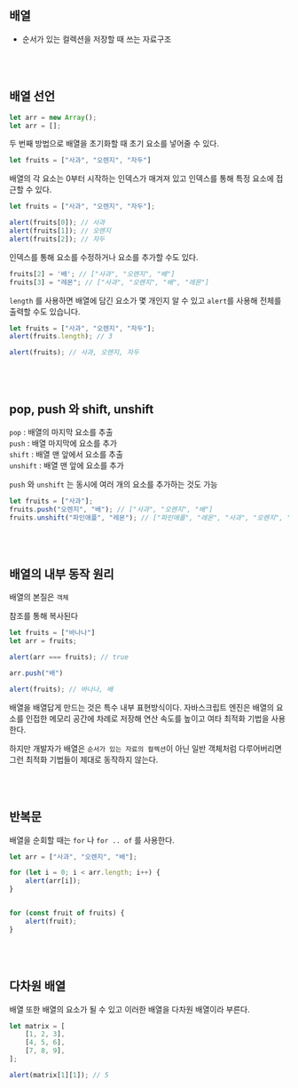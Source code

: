 ## 배열
- 순서가 있는 컬렉션을 저장할 때 쓰는 자료구조

<br></br>

## 배열 선언
```javascript
let arr = new Array();
let arr = [];
```
두 번째 방법으로 배열을 초기화할 때 초기 요소를 넣어줄 수 있다.

```javascript
let fruits = ["사과", "오렌지", "자두"]
```

배열의 각 요소는 0부터 시작하는 인덱스가 매겨져 있고 인덱스를 통해 특정 요소에 접근할 수 있다.

```javascript
let fruits = ["사과", "오렌지", "자두"];

alert(fruits[0]); // 사과
alert(fruits[1]); // 오렌지
alert(fruits[2]); // 자두
```

인덱스를 통해 요소를 수정하거나 요소를 추가할 수도 있다.

```javascript
fruits[2] = '배'; // ["사과", "오렌지", "배"]
fruits[3] = "레몬"; // ["사과", "오렌지", "배", "레몬"]
```

`length` 를 사용하면 배열에 담긴 요소가 몇 개인지 알 수 있고 `alert`를 사용해 전체를 출력할 수도 있습니다.

```javascript
let fruits = ["사과", "오렌지", "자두"];
alert(fruits.length); // 3

alert(fruits); // 사과, 오렌지, 자두
```

<br></br>

## pop, push 와 shift, unshift

`pop` : 배열의 마지막 요소를 추출<br>
`push` : 배열 마지막에 요소를 추가<br>
`shift` : 배열 맨 앞에서 요소를 추출<br>
`unshift` : 배열 맨 앞에 요소를 추가<br>

`push` 와 `unshift` 는 동시에 여러 개의 요소를 추가하는 것도 가능

```javascript
let fruits = ["사과"];
fruits.push("오렌지", "배"); // ["사과", "오렌지", "배"]
fruits.unshift("파인애플", "레몬"); // ["파인애플", "레몬", "사과", "오렌지", "배"]
```

<br></br>

## 배열의 내부 동작 원리
배열의 본질은 `객체`

참조를 통해 복사된다
```javascript
let fruits = ["바나나"]
let arr = fruits;

alert(arr === fruits); // true

arr.push("배")

alert(fruits); // 바나나, 배
```

배열을 배열답게 만드는 것은 특수 내부 표현방식이다. 자바스크립트 엔진은 배열의 요소를 인접한 메모리 공간에 차례로 저장해 연산 속도를 높이고 여타 최적화 기법을 사용한다.<br>

하지만 개발자가 배열은 `순서가 있는 자료의 컬렉션`이 아닌 일반 객체처럼 다루어버리면 그런 최적화 기법들이 제대로 동작하지 않는다.

<br></br>

## 반복문
배열을 순회할 때는 `for` 나 `for .. of` 를 사용한다.

```javascript
let arr = ["사과", "오렌지", "배"];

for (let i = 0; i < arr.length; i++) {
    alert(arr[i]);
}


for (const fruit of fruits) {
    alert(fruit);
}
```

<br></br>

## 다차원 배열
배열 또한 배열의 요소가 될 수 있고 이러한 배열을 다차원 배열이라 부른다.
```javascript
let matrix = [
    [1, 2, 3],
    [4, 5, 6],
    [7, 8, 9],
];

alert(matrix[1][1]); // 5
```